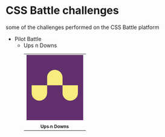 # CSS Battle challenges

some of the challenges performed on the CSS Battle platform

- Pilot Battle
  - Ups n Downs
    <table>
      <tr>
        <td align="center">
          <a href="./01-pilot-battle/ups-n-downs">
            <img width="150" src="./screenshots/ups-n-downs.png" />
            <br />
            <sub>
              <b>Ups n Downs</b>
            </sub>
          </a>
        </td>
      </tr>
    </table>
